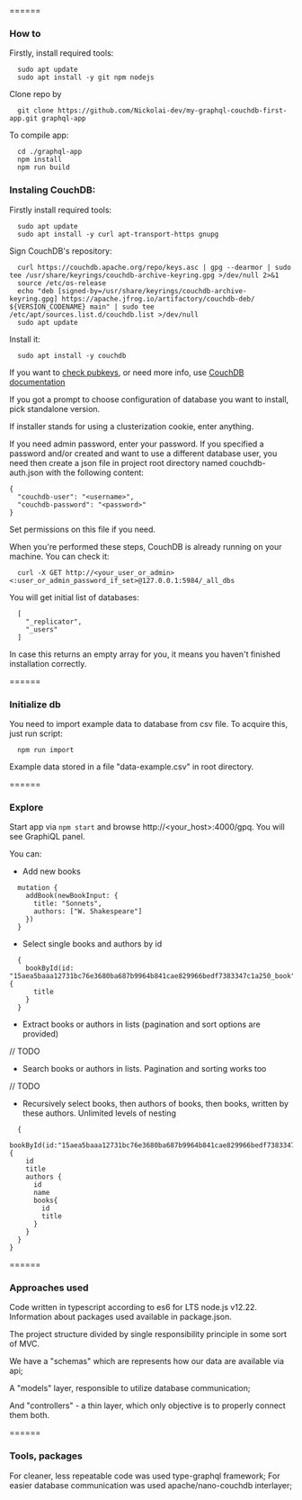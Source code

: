======
### How to
Firstly, install required tools:

```
  sudo apt update
  sudo apt install -y git npm nodejs
```

Clone repo by

```
  git clone https://github.com/Nickolai-dev/my-graphql-couchdb-first-app.git graphql-app
```

To compile app:

```
  cd ./graphql-app
  npm install
  npm run build
```

### Instaling CouchDB:

Firstly install required tools:

```
  sudo apt update
  sudo apt install -y curl apt-transport-https gnupg
```

Sign CouchDB's repository:

```
  curl https://couchdb.apache.org/repo/keys.asc | gpg --dearmor | sudo tee /usr/share/keyrings/couchdb-archive-keyring.gpg >/dev/null 2>&1
  source /etc/os-release
  echo "deb [signed-by=/usr/share/keyrings/couchdb-archive-keyring.gpg] https://apache.jfrog.io/artifactory/couchdb-deb/ ${VERSION_CODENAME} main" | sudo tee /etc/apt/sources.list.d/couchdb.list >/dev/null
  sudo apt update
```

Install it:

```
  sudo apt install -y couchdb
```


If you want to [check pubkeys](https://docs.couchdb.org/en/stable/install/unix.html#gpg-keys-used-for-signing-the-couchdb-repositories),
or need more info, use [CouchDB documentation](https://docs.couchdb.org/en/stable/install/unix.html)


If you got a prompt to choose configuration of database you want to install, pick standalone version.

If installer stands for using a clusterization cookie, enter anything.

If you need admin password, enter your password.
If you specified a password and/or created and want to use a different database user,
you need then create a json file in project root directory named couchdb-auth.json with the following content:
```
{
  "couchdb-user": "<username>",
  "couchdb-password": "<password>"
}
```
Set permissions on this file if you need.


When you're performed these steps, CouchDB is already running on your machine. You can check it:
```
  curl -X GET http://<your_user_or_admin><:user_or_admin_password_if_set>@127.0.0.1:5984/_all_dbs
```
You will get initial list of databases:
```
  [
    "_replicator",
    "_users"
  ]
```
In case this returns an empty array for you, it means you haven't finished installation correctly. 

======
### Initialize db

You need to import example data to database from csv file. To acquire this, just run script:
```
  npm run import
```
Example data stored in a file "data-example.csv" in root directory.

======
### Explore

Start app via `npm start` and browse http://<your_host>:4000/gpq. You will see GraphiQL panel.

You can:
+ Add new books

```
  mutation {
    addBook(newBookInput: {
      title: "Sonnets",
      authors: ["W. Shakespeare"]
    })
  }
```

+ Select single books and authors by id

```
  {
    bookById(id: "15aea5baaa12731bc76e3680ba687b9964b841cae829966bedf7383347c1a250_book") {
      title
    }
  }
```

+ Extract books or authors in lists (pagination and sort options are provided)

// TODO

+ Search books or authors in lists. Pagination and sorting works too

// TODO

+ Recursively select books, then authors of books, then books, written by these authors. Unlimited levels of nesting

```
  {
  bookById(id:"15aea5baaa12731bc76e3680ba687b9964b841cae829966bedf7383347c1a250_book") {
    id
    title
    authors {
      id
      name
      books{
        id
        title
      }
    }
  }
}
```

======
### Approaches used

Code written in typescript according to es6 for LTS node.js v12.22. Information about packages used available in package.json.

The project structure divided by single responsibility principle in some sort of MVC.

We have a "schemas" which are represents how our data are available via api;

A "models" layer, responsible to utilize database communication;

And "controllers" - a thin layer, which only objective is to properly connect them both.

======
### Tools, packages

For cleaner, less repeatable code was used type-graphql framework;
For easier database communication was used apache/nano-couchdb interlayer;
